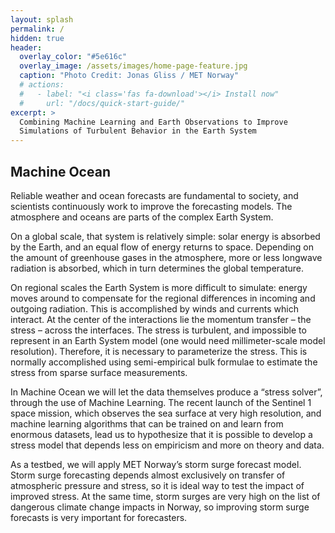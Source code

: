 ```yaml
---
layout: splash
permalink: /
hidden: true
header:
  overlay_color: "#5e616c"
  overlay_image: /assets/images/home-page-feature.jpg
  caption: "Photo Credit: Jonas Gliss / MET Norway"
  # actions:
  #   - label: "<i class='fas fa-download'></i> Install now"
  #     url: "/docs/quick-start-guide/"
excerpt: >
  Combining Machine Learning and Earth Observations to Improve
  Simulations of Turbulent Behavior in the Earth System
---
```


## Machine Ocean

Reliable weather and ocean forecasts are fundamental to society, and scientists continuously work
to improve the forecasting models. The atmosphere and oceans are parts of the complex Earth System.

On a global scale, that system is relatively simple: solar energy is absorbed by the Earth, and an
equal flow of energy returns to space. Depending on the amount of greenhouse gases in the
atmosphere, more or less longwave radiation is absorbed, which in turn determines the global
temperature.

On regional scales the Earth System is more difficult to simulate: energy moves around to
compensate for the regional differences in incoming and outgoing radiation. This is accomplished by
winds and currents which interact. At the center of the interactions lie the momentum transfer –
the stress – across the interfaces. The stress is turbulent, and impossible to represent in an
Earth System model (one would need millimeter-scale model resolution). Therefore, it is necessary
to parameterize the stress. This is normally accomplished using semi-empirical bulk formulae to
estimate the stress from sparse surface measurements.

In Machine Ocean we will let the data themselves produce a “stress solver”, through the use of
Machine Learning. The recent launch of the Sentinel 1 space mission, which observes the sea surface
at very high resolution, and machine learning algorithms that can be trained on and learn from
enormous datasets, lead us to hypothesize that it is possible to develop a stress model that
depends less on empiricism and more on theory and data.

As a testbed, we will apply MET Norway’s storm surge forecast model. Storm surge forecasting
depends almost exclusively on transfer of atmospheric pressure and stress, so it is ideal way to
test the impact of improved stress. At the same time, storm surges are very high on the list of
dangerous climate change impacts in Norway, so improving storm surge forecasts is very important
for forecasters.
